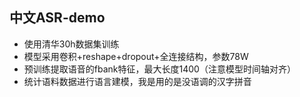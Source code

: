 中文ASR-demo
-

- 使用清华30h数据集训练
- 模型采用卷积+reshape+dropout+全连接结构，参数78W
- 预训练提取语音的fbank特征，最大长度1400（注意模型时间轴对齐）
- 统计语料数据进行语言建模，我是用的是没语调的汉字拼音